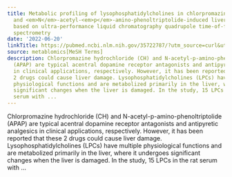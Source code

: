```yaml
---
title: Metabolic profiling of lysophosphatidylcholines in chlorpromazine hydrochloride-
  and <em>N</em>-acetyl-<em>p</em>-amino-phenoltriptolide-induced liver injured rats
  based on ultra-performance liquid chromatography quadrupole time-of-flight mass
  spectrometry
date: '2022-06-20'
linkTitle: https://pubmed.ncbi.nlm.nih.gov/35722787/?utm_source=curl&utm_medium=rss&utm_campaign=pubmed-2&utm_content=1Zkrxt7ktlCbHBXEV3v65xxSnkSWNsJ1A6Fq3gBniKhGfIUslK&fc=20210907212339&ff=20220621212602&v=2.17.6
source: metablomics[MeSH Terms]
description: Chlorpromazine hydrochloride (CH) and N-acetyl-p-amino-phenoltriptolide
  (APAP) are typical acentral dopamine receptor antagonists and antipyretic analgesics
  in clinical applications, respectively. However, it has been reported that these
  2 drugs could cause liver damage. Lysophosphatidylcholines (LPCs) have multiple
  physiological functions and are metabolized primarily in the liver, where it undergoes
  significant changes when the liver is damaged. In the study, 15 LPCs in the rat
  serum with ...
---
```

Chlorpromazine hydrochloride (CH) and N-acetyl-p-amino-phenoltriptolide (APAP) are typical acentral dopamine receptor antagonists and antipyretic analgesics in clinical applications, respectively. However, it has been reported that these 2 drugs could cause liver damage. Lysophosphatidylcholines (LPCs) have multiple physiological functions and are metabolized primarily in the liver, where it undergoes significant changes when the liver is damaged. In the study, 15 LPCs in the rat serum with ...